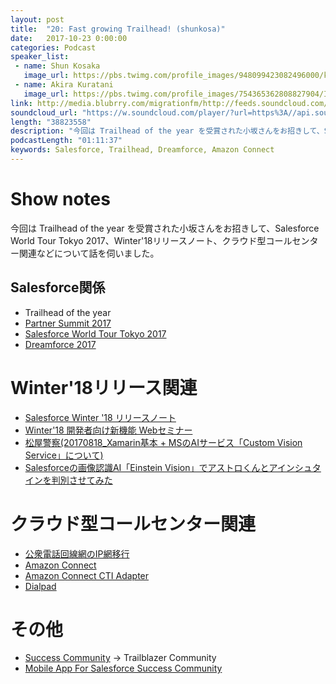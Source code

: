 ```yaml
---
layout: post
title:  "20: Fast growing Trailhead! (shunkosa)"
date:   2017-10-23 0:00:00
categories: Podcast
speaker_list:
 - name: Shun Kosaka
   image_url: https://pbs.twimg.com/profile_images/948099423082496000/klibjiK6_400x400.jpg
 - name: Akira Kuratani
   image_url: https://pbs.twimg.com/profile_images/754365362808827904/Ig84TgbE_400x400.jpg
link: http://media.blubrry.com/migrationfm/http://feeds.soundcloud.com/stream/348381668-migrationfm-20-fast-growing-trailhead-shunkosa.mp3
soundcloud_url: "https://w.soundcloud.com/player/?url=https%3A//api.soundcloud.com/tracks/348381668&amp;color=%23ff5500&amp;auto_play=false&amp;hide_related=false&amp;show_comments=true&amp;show_user=true&amp;show_reposts=false&amp;show_teaser=true"
length: "38823558"
description: "今回は Trailhead of the year を受賞された小坂さんをお招きして、Salesforce World Tour Tokyo 2017、Winter'18リリースノート、クラウド型コールセンター関連などについて話を伺いました。"
podcastLength: "01:11:37"
keywords: Salesforce, Trailhead, Dreamforce, Amazon Connect
---
```


# Show notes

今回は Trailhead of the year を受賞された小坂さんをお招きして、Salesforce World Tour Tokyo 2017、Winter'18リリースノート、クラウド型コールセンター関連などについて話を伺いました。

## Salesforce関係
- Trailhead of the year
- [Partner Summit 2017](https://www.salesforce.com/jp/partners/partner-programs/partner-awards/)
- [Salesforce World Tour Tokyo 2017](https://www.salesforce.com/jp/campaign/worldtour17/)
- [Dreamforce 2017](https://www.salesforce.com/dreamforce/)

# Winter'18リリース関連
- [Salesforce Winter '18 リリースノート](https://releasenotes.docs.salesforce.com/ja-jp/winter18/release-notes/salesforce_release_notes.htm)
- [Winter'18 開発者向け新機能 Webセミナー](https://developer.salesforce.com/events/webinars/winter18_jp)
- [松屋警察(20170818_Xamarin基本 + MSのAIサービス「Custom Vision Service」について)](https://www.slideshare.net/chomado/20170818xamarin-msaicustom-vision-service)
- [Salesforceの画像認識AI「Einstein Vision」でアストロくんとアインシュタインを判別させてみた](https://qiita.com/ryoegu/items/b59ef63cb6c5b4139e62)

# クラウド型コールセンター関連
- [公衆電話回線網のIP網移行](http://internet.watch.impress.co.jp/docs/news/729373.html)
- [Amazon Connect](https://aws.amazon.com/jp/connect/)
- [Amazon Connect CTI Adapter](https://appexchange.salesforce.com/listingDetail?listingId=a0N3A00000EJH4yUAH)
- [Dialpad](https://dialpad.com/)

# その他
- [Success Community](https://success.salesforce.com/) → Trailblazer Community
- [Mobile App For Salesforce Success Community](https://success.salesforce.com/ideaView?id=08730000000l4rtAAA)
